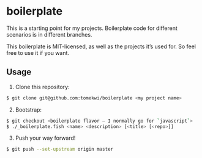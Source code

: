 boilerplate
===========

This is a starting point for my projects. Boilerplate code for different scenarios is in different branches.

This boilerplate is MIT-licensed, as well as the projects it’s used for. So feel free to use it if you want.


Usage
-----

1) Clone this repository:

```sh
$ git clone git@github.com:tomekwi/boilerplate <my project name>
```


2) Bootstrap:

```sh
$ git checkout <boilerplate flavor – I normally go for `javascript`>
$ ./_boilerplate.fish <name> <description> [<title> [<repo>]]
```


3) Push your way forward!

```sh
$ git push --set-upstream origin master
```
